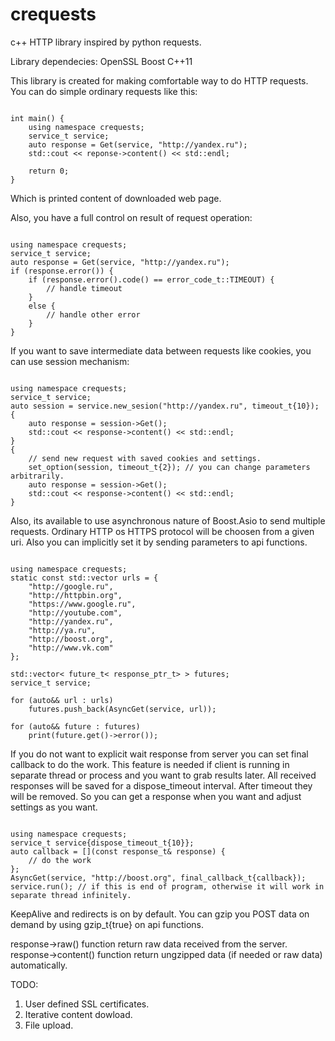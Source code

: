 # crequests
c++ HTTP library inspired by python requests.

Library dependecies:
OpenSSL
Boost
C++11

This library is created for making comfortable way to do HTTP requests.
You can do simple ordinary requests like this:

<pre><code>
int main() {
    using namespace crequests;
    service_t service;
    auto response = Get(service, "http://yandex.ru");
    std::cout << reponse->content() << std::endl;
    
    return 0;
}
</code></pre>

Which is printed content of downloaded web page.

Also, you have a full control on result of request operation:

<pre><code>
using namespace crequests;
service_t service;
auto response = Get(service, "http://yandex.ru");
if (response.error()) {
    if (response.error().code() == error_code_t::TIMEOUT) {
        // handle timeout
    }
    else {
        // handle other error
    }
}
</code></pre>

If you want to save intermediate data between requests like cookies, you can use session mechanism:

<pre><code>
using namespace crequests;
service_t service;
auto session = service.new_sesion("http://yandex.ru", timeout_t{10});
{
    auto response = session->Get();
    std::cout << response->content() << std::endl;
}
{
    // send new request with saved cookies and settings.
    set_option(session, timeout_t{2}); // you can change parameters arbitrarily.
    auto response = session->Get();
    std::cout << response->content() << std::endl;
}
</code></pre>

Also, its available to use asynchronous nature of Boost.Asio to send multiple requests.
Ordinary HTTP os HTTPS protocol will be choosen from a given uri. Also you can implicitly
set it by sending parameters to api functions.

<pre><code>
using namespace crequests;
static const std::vector<std::string> urls = {
    "http://google.ru",
    "http://httpbin.org",
    "https://www.google.ru",
    "http://youtube.com",
    "http://yandex.ru",
    "http://ya.ru",
    "http://boost.org",
    "http://www.vk.com"
};

std::vector< future_t< response_ptr_t> > futures;
service_t service;

for (auto&& url : urls)
    futures.push_back(AsyncGet(service, url));

for (auto&& future : futures)
    print(future.get()->error());
</code></pre>

If you do not want to explicit wait response from server you can set final callback to do the work.
This feature is needed if client is running in separate thread or process and you want to grab results later.
All received responses will be saved for a dispose_timeout interval. After timeout they will be removed.
So you can get a response when you want and adjust settings as you want.

<pre><code>
using namespace crequests;
service_t service{dispose_timeout_t{10}};
auto callback = [](const response_t& response) {
    // do the work
};
AsyncGet(service, "http://boost.org", final_callback_t{callback});
service.run(); // if this is end of program, otherwise it will work in separate thread infinitely.
</code></pre>

KeepAlive and redirects is on by default.
You can gzip you POST data on demand by using gzip_t{true} on api functions.

response->raw() function return raw data received from the server.
response->content() function return ungzipped data (if needed or raw data) automatically. 

TODO:
1. User defined SSL certificates.
2. Iterative content dowload.
3. File upload.
